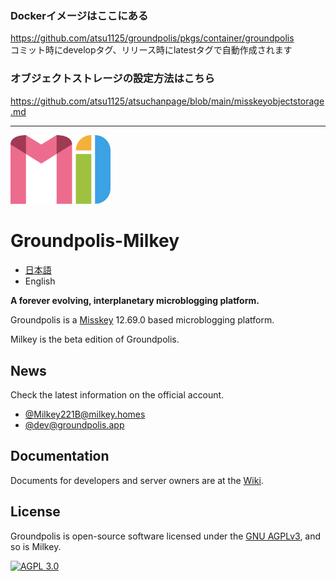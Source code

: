 ### Dockerイメージはここにある  
https://github.com/atsu1125/groundpolis/pkgs/container/groundpolis  
コミット時にdevelopタグ、リリース時にlatestタグで自動作成されます

### オブジェクトストレージの設定方法はこちら  
https://github.com/atsu1125/atsuchanpage/blob/main/misskeyobjectstorage.md  

--------

<img src="assets/milkey_transparent.svg" width="160" />

Groundpolis-Milkey
======================================================

- [日本語](README-ja.md)
- English

**A forever evolving, interplanetary microblogging platform.**

Groundpolis is a [Misskey](https://github.com/syuilo/misskey) 12.69.0 based microblogging platform.

Milkey is the beta edition of Groundpolis.

News
--------
Check the latest information on the official account.
- [@Milkey221B@milkey.homes](https://milkey.homes/@Milkey221B)
- [@dev@groundpolis.app](https://groundpolis.app/@dev)

Documentation
---------
Documents for developers and server owners are at the [Wiki](https://github.com/sakura-tel/milkey/wiki).

License
--------

Groundpolis is open-source software licensed under the [GNU AGPLv3](LICENSE), and so is Milkey.

[![AGPL 3.0][agpl-3.0-badge]][AGPL-3.0]

[agpl-3.0]:           https://www.gnu.org/licenses/agpl-3.0.en.html
[agpl-3.0-badge]:     https://img.shields.io/badge/license-AGPL--3.0-444444.svg?style=for-the-badge
